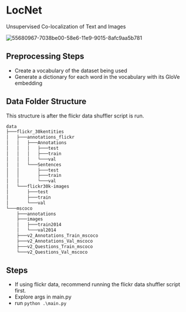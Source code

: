 # LocNet
Unsupervised Co-localization of Text and Images

![55680967-7038be00-58e6-11e9-9015-8afc9aa5b781](https://user-images.githubusercontent.com/19747416/57676276-27190f80-75f2-11e9-8571-8a50583c8673.png)


## Preprocessing Steps

- Create a vocabulary of the dataset being used
- Generate a dictionary for each word in the vocabulary with its GloVe embedding


## Data Folder Structure

This structure is after the flickr data shuffler script is run. 
```bash
data
├───flickr_30kentities
│   ├───annotations_flickr
│   │   ├───Annotations
│   │   │   ├───test
│   │   │   ├───train
│   │   │   └───val
│   │   └───Sentences
│   │       ├───test
│   │       ├───train
│   │       └───val
│   └───flickr30k-images
│       ├───test
│       ├───train
│       └───val
└───mscoco
    ├───annotations
    ├───images
    │   ├───train2014
    │   └───val2014
    ├───v2_Annotations_Train_mscoco
    ├───v2_Annotations_Val_mscoco
    ├───v2_Questions_Train_mscoco
    └───v2_Questions_Val_mscoco
```

## Steps

- If using flickr data, recommend running the flickr data shuffler script first.
- Explore args in main.py
- run ``` python .\main.py ```
